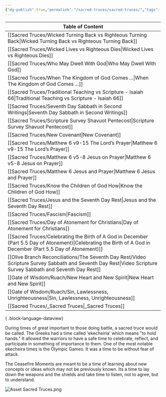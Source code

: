 ```yaml
---
{"dg-publish":true,"permalink":"/sacred-truces/sacred-truces/","tags":["#home","#SacredTruces"]}
---
```


| Table of Content                                                                                                                                                    |
| ------------------------------------------------------------------------------------------------------------------------------------------------------------------- |
| [[Sacred Truces/Wicked Turning Back vs Righteous Turning Back\|Wicked Turning Back vs Righteous Turning Back]]                                                   |
| [[Sacred Truces/Wicked Lives vs Righteous Dies\|Wicked Lives vs Righteous Dies]]                                                                                 |
| [[Sacred Truces/Who May Dwell With God\|Who May Dwell With God]]                                                                                                 |
| [[Sacred Truces/When The Kingdom of God Comes ...\|When The Kingdom of God Comes ...]]                                                                           |
| [[Sacred Truces/Traditional Teaching vs Scripture - Isaiah 66\|Traditional Teaching vs Scripture - Isaiah 66]]                                                   |
| [[Sacred Truces/Seventh Day Sabbath in Second Writings\|Seventh Day Sabbath in Second Writings]]                                                                 |
| [[Sacred Truces/Scripture Survey Shavuot Pentecost\|Scripture Survey Shavuot Pentecost]]                                                                         |
| [[Sacred Truces/New Covenant\|New Covenant]]                                                                                                                     |
| [[Sacred Truces/Matthew 6 v9-15 The Lord’s Prayer\|Matthew 6 v9-15 The Lord’s Prayer]]                                                                           |
| [[Sacred Truces/Matthew 6 v5-8 Jesus on Prayer\|Matthew 6 v5-8 Jesus on Prayer]]                                                                                 |
| [[Sacred Truces/Matthew 6 Jesus and Prayer\|Matthew 6 Jesus and Prayer]]                                                                                         |
| [[Sacred Truces/Know the Children of God How\|Know the Children of God How]]                                                                                     |
| [[Sacred Truces/Jesus and the Seventh Day Rest\|Jesus and the Seventh Day Rest]]                                                                                 |
| [[Sacred Truces/Fascism\|Fascism]]                                                                                                                               |
| [[Sacred Truces/Day of Atonement for Christians\|Day of Atonement for Christians]]                                                                               |
| [[Sacred Truces/Celebrating the Birth of A God in December (Part 5.5 Day of Atonement)\|Celebrating the Birth of A God in December (Part 5.5 Day of Atonement)]] |
| [[Olive Branch Reconciliations/The Seventh Day Rest/Video Scripture Survey Sabbath and Seventh Day Rest\|Video Scripture Survey Sabbath and Seventh Day Rest]]   |
| [[Gate of Wisdom/Ruach/New Heart and New Spirit\|New Heart and New Spirit]]                                                                                      |
| [[Gate of Wisdom/Ruach/Sin, Lawlessness, Unrighteousness\|Sin, Lawlessness, Unrighteousness]]                                                                    |
| [[Sacred Truces/_Sacred Truces\|_Sacred Truces]]                                                                                                                 |

{ .block-language-dataview}


During times of great important to those doing battle, a sacred truce would be called. The Greeks had a time called 'ekecheiria' which means "to hold hands." It allowed the warriors to have a safe time to celebrate, reflect, and participate in something of importance to them. One of the most notable ekecheira times is the Olympic Games. It was a time to be without fear of attack. 

The Ceasefire Moments are meant to be a time of learning about new concepts or ideas which may not be previously known. Its a time to lay down the weapons and the shields and take time to listen, not to agree, but to understand.

![Asset Sacred Truces.png](/img/user/Assets/attachments/Asset%20Sacred%20Truces.png)